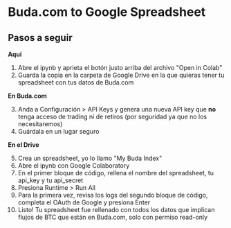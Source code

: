 # Buda.com to Google Spreadsheet

## Pasos a seguir

**Aquí**

1. Abre el ipynb y aprieta el botón justo arriba del archivo "Open in Colab"
2. Guarda la copia en la carpeta de Google Drive en la que quieras tener tu spreadsheet con tus datos de Buda.com

**En Buda.com**

3. Anda a Configuración > API Keys y genera una nueva API key que **no** tenga acceso de trading ni de retiros (por seguridad ya que no los necesitaremos)
4. Guárdala en un lugar seguro

**En el Drive**

5. Crea un spreadsheet, yo lo llamo "My Buda Index"
6. Abre el ipynb con Google Colaboratory
7. En el primer bloque de código, rellena el nombre del spreadsheet, tu api_key y tu api_secret
8. Presiona Runtime > Run All
9. Para la primera vez, revisa los logs del segundo bloque de código, completa el OAuth de Google y presiona Enter
10. Listo! Tu spreadsheet fue rellenado con todos los datos que implican flujos de BTC que están en Buda.com, solo con permiso read-only
